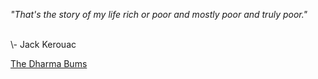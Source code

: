<i>"That's the story of my life rich or poor and mostly poor and truly poor."</i>

<br>
\- Jack Kerouac

[The Dharma Bums](https://www.goodreads.com/work/quotes/827497)
